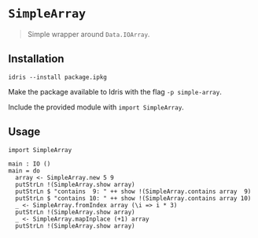 # `SimpleArray`

> Simple wrapper around `Data.IOArray`.


## Installation

    idris --install package.ipkg

Make the package available to Idris with the flag `-p simple-array`.

Include the provided module with `import SimpleArray`.


## Usage

```
import SimpleArray

main : IO ()
main = do
  array <- SimpleArray.new 5 9
  putStrLn !(SimpleArray.show array)
  putStrLn $ "contains  9: " ++ show !(SimpleArray.contains array  9)
  putStrLn $ "contains 10: " ++ show !(SimpleArray.contains array 10)
  _ <- SimpleArray.fromIndex array (\i => i * 3)
  putStrLn !(SimpleArray.show array)
  _ <- SimpleArray.mapInplace (+1) array
  putStrLn !(SimpleArray.show array)
```
